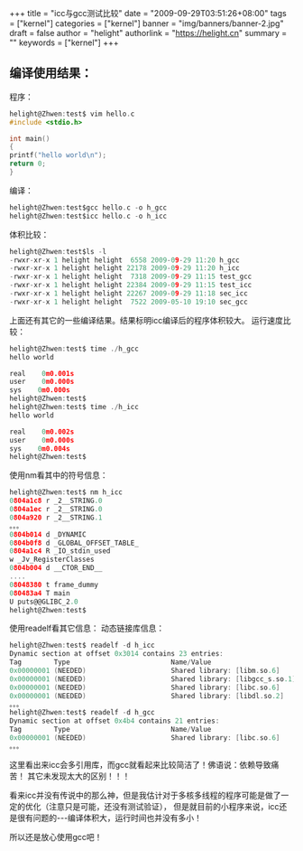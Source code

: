 +++
title = "icc与gcc测试比较"
date = "2009-09-29T03:51:26+08:00"
tags = ["kernel"]
categories = ["kernel"]
banner = "img/banners/banner-2.jpg"
draft = false
author = "helight"
authorlink = "https://helight.cn"
summary = ""
keywords = ["kernel"]
+++

## 编译使用结果：
程序：
<!--more-->
```c
helight@Zhwen:test$ vim hello.c
#include <stdio.h>

int main()
{
printf("hello world\n");
return 0;
}
```
编译：
```c
helight@Zhwen:test$gcc hello.c -o h_gcc
helight@Zhwen:test$icc hello.c -o h_icc
```
体积比较：
```c
helight@Zhwen:test$ls -l
-rwxr-xr-x 1 helight helight  6558 2009-09-29 11:20 h_gcc
-rwxr-xr-x 1 helight helight 22178 2009-09-29 11:20 h_icc
-rwxr-xr-x 1 helight helight  7318 2009-09-29 11:15 test_gcc
-rwxr-xr-x 1 helight helight 22384 2009-09-29 11:15 test_icc
-rwxr-xr-x 1 helight helight 22267 2009-09-29 11:18 sec_icc
-rwxr-xr-x 1 helight helight  7522 2009-05-10 19:10 sec_gcc
```
上面还有其它的一些编译结果。结果标明icc编译后的程序体积较大。
运行速度比较：
```c
helight@Zhwen:test$ time ./h_gcc
hello world

real    0m0.001s
user    0m0.000s
sys    0m0.000s
helight@Zhwen:test$
helight@Zhwen:test$ time ./h_icc
hello world

real    0m0.002s
user    0m0.000s
sys    0m0.004s
helight@Zhwen:test$
```
使用nm看其中的符号信息：
```c
helight@Zhwen:test$ nm h_icc
0804a1c8 r _2__STRING.0
0804a1ec r _2__STRING.0
0804a920 r _2__STRING.1
。。。
0804b014 d _DYNAMIC
0804b0f8 d _GLOBAL_OFFSET_TABLE_
0804a1c4 R _IO_stdin_used
w _Jv_RegisterClasses
0804b004 d __CTOR_END__
....
08048380 t frame_dummy
080483a4 T main
U puts@@GLIBC_2.0
helight@Zhwen:test$
```
使用readelf看其它信息：
动态链接库信息：
```c
helight@Zhwen:test$ readelf -d h_icc
Dynamic section at offset 0x3014 contains 23 entries:
Tag        Type                         Name/Value
0x00000001 (NEEDED)                     Shared library: [libm.so.6]
0x00000001 (NEEDED)                     Shared library: [libgcc_s.so.1]
0x00000001 (NEEDED)                     Shared library: [libc.so.6]
0x00000001 (NEEDED)                     Shared library: [libdl.so.2]
。。。
helight@Zhwen:test$ readelf -d h_gcc
Dynamic section at offset 0x4b4 contains 21 entries:
Tag        Type                         Name/Value
0x00000001 (NEEDED)                     Shared library: [libc.so.6]
。。。
```
这里看出来icc会多引用库，而gcc就看起来比较简洁了！佛语说：依赖导致痛苦！
其它未发现太大的区别！！！

看来icc并没有传说中的那么神，但是我估计对于多核多线程的程序可能是做了一定的优化（注意只是可能，还没有测试验证），
但是就目前的小程序来说，icc还是很有问题的---编译体积大，运行时间也并没有多小！

所以还是放心使用gcc吧！